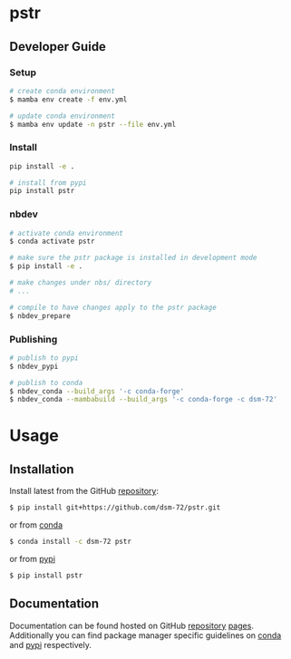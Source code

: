 # pstr

<!-- WARNING: THIS FILE WAS AUTOGENERATED! DO NOT EDIT! -->

## Developer Guide

### Setup

``` sh
# create conda environment
$ mamba env create -f env.yml

# update conda environment
$ mamba env update -n pstr --file env.yml
```

### Install

``` sh
pip install -e .

# install from pypi
pip install pstr
```

### nbdev

``` sh
# activate conda environment
$ conda activate pstr

# make sure the pstr package is installed in development mode
$ pip install -e .

# make changes under nbs/ directory
# ...

# compile to have changes apply to the pstr package
$ nbdev_prepare
```

### Publishing

``` sh
# publish to pypi
$ nbdev_pypi

# publish to conda
$ nbdev_conda --build_args '-c conda-forge'
$ nbdev_conda --mambabuild --build_args '-c conda-forge -c dsm-72'
```

# Usage

## Installation

Install latest from the GitHub
[repository](https://github.com/dsm-72/pstr):

``` sh
$ pip install git+https://github.com/dsm-72/pstr.git
```

or from [conda](https://anaconda.org/dsm-72/pstr)

``` sh
$ conda install -c dsm-72 pstr
```

or from [pypi](https://pypi.org/project/pstr/)

``` sh
$ pip install pstr
```

## Documentation

Documentation can be found hosted on GitHub
[repository](https://github.com/dsm-72/pstr)
[pages](https://dsm-72.github.io/pstr/). Additionally you can find
package manager specific guidelines on
[conda](https://anaconda.org/dsm-72/pstr) and
[pypi](https://pypi.org/project/pstr/) respectively.
